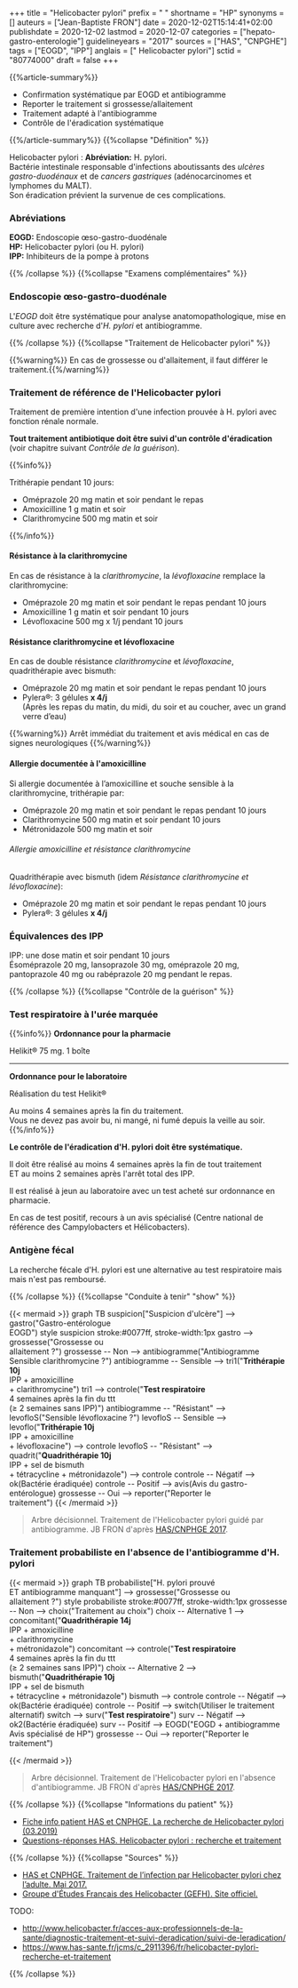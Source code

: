 +++
title = "Helicobacter pylori"
prefix = " "
shortname = "HP"
synonyms = []
auteurs = ["Jean-Baptiste FRON"]
date = 2020-12-02T15:14:41+02:00
publishdate = 2020-12-02
lastmod = 2020-12-07
categories = ["hepato-gastro-enterologie"]
guidelineyears = "2017"
sources = ["HAS", "CNPGHE"]
tags = ["EOGD", "IPP"]
anglais = [" Helicobacter pylori"]
sctid = "80774000"
draft = false
+++

{{%article-summary%}}

- Confirmation systématique par EOGD et antibiogramme
- Reporter le traitement si grossesse/allaitement
- Traitement adapté à l'antibiogramme
- Contrôle de l'éradication systématique

{{%/article-summary%}}
{{%collapse "Définition" %}}

Helicobacter pylori
: **Abréviation:** H. pylori.  
Bactérie intestinale responsable d'infections aboutissants  des *ulcères gastro-duodénaux* et de *cancers gastriques* (adénocarcinomes et lymphomes du MALT).  
Son éradication prévient la survenue de ces complications.

### Abréviations

**EOGD:** Endoscopie œso-gastro-duodénale  
**HP:** Helicobacter pylori (ou H. pylori)  
**IPP:** Inhibiteurs de la pompe à protons

{{% /collapse %}}
{{%collapse "Examens complémentaires" %}}

### Endoscopie œso-gastro-duodénale

L'*EOGD* doit être systématique pour analyse anatomopathologique, mise en culture avec recherche d'*H. pylori* et antibiogramme.

{{% /collapse %}}
{{%collapse "Traitement de Helicobacter pylori" %}}

{{%warning%}} En cas de grossesse ou d'allaitement, il faut différer le traitement.{{%/warning%}}

### Traitement de référence de l'Helicobacter pylori

Traitement de première intention d'une infection prouvée à H. pylori avec fonction rénale normale.

**Tout traitement antibiotique doit être suivi d'un contrôle d'éradication** (voir chapitre suivant *Contrôle de la guérison*).

{{%info%}}

Trithérapie pendant 10 jours:

- Oméprazole 20 mg matin et soir pendant le repas
- Amoxicilline 1 g matin et soir
- Clarithromycine 500 mg matin et soir

{{%/info%}}

#### Résistance à la clarithromycine

En cas de résistance à la *clarithromycine*, la *lévofloxacine* remplace la clarithromycine:

- Oméprazole 20 mg matin et soir pendant le repas pendant 10 jours
- Amoxicilline 1 g matin et soir pendant 10 jours
- Lévofloxacine 500 mg x 1/j pendant 10 jours

#### Résistance clarithromycine et lévofloxacine

En cas de double résistance *clarithromycine* et *lévofloxacine*, quadrithérapie avec bismuth:

- Oméprazole 20 mg matin et soir pendant le repas pendant 10 jours
- Pylera®: 3 gélules **x 4/j**  
(Après les repas du matin, du midi, du soir et au coucher, avec un grand verre d’eau)

{{%warning%}} Arrêt immédiat du traitement et avis médical en cas de signes neurologiques {{%/warning%}}

#### Allergie documentée à l'amoxicilline

Si allergie documentée à l’amoxicilline et souche sensible à la clarithromycine, trithérapie par:

- Oméprazole 20 mg matin et soir pendant le repas pendant 10 jours
- Clarithromycine 500 mg matin et soir pendant 10 jours
- Métronidazole 500 mg matin et soir

###### Allergie amoxicilline et résistance clarithromycine

Quadrithérapie avec bismuth (idem *Résistance clarithromycine et lévofloxacine*):

- Oméprazole 20 mg matin et soir pendant le repas pendant 10 jours
- Pylera®: 3 gélules **x 4/j**  

### Équivalences des IPP

IPP: une dose matin et soir pendant 10 jours  
Ésoméprazole 20 mg, lansoprazole 30 mg, oméprazole 20 mg, pantoprazole 40 mg ou rabéprazole 20 mg pendant le repas.

{{% /collapse %}}
{{%collapse "Contrôle de la guérison" %}}

### Test respiratoire à l'urée marquée

{{%info%}}
**Ordonnance pour la pharmacie**

Helikit® 75 mg. 1 boîte

---

**Ordonnance pour le laboratoire**

Réalisation du test Helikit®

Au moins 4 semaines après la fin du traitement.  
Vous ne devez pas avoir bu, ni mangé, ni fumé depuis la veille au soir.
{{%/info%}}

**Le contrôle de l'éradication d'H. pylori doit être systématique.**

Il doit être réalisé au moins 4 semaines après la fin de tout traitement  
ET au moins 2 semaines après l'arrêt total des IPP.

Il est réalisé à jeun au laboratoire avec un test acheté sur ordonnance en pharmacie.

En cas de test positif, recours à un avis spécialisé (Centre national de référence des Campylobacters et Hélicobacters).

### Antigène fécal

La recherche fécale d'H. pylori est une alternative au test respiratoire mais mais n'est pas remboursé.

{{% /collapse %}}
{{%collapse "Conduite à tenir" "show" %}}

{{< mermaid >}}
graph TB
  suspicion["Suspicion d'ulcère"] --> gastro("Gastro-entérologue<br>EOGD")
  style suspicion stroke:#0077ff, stroke-width:1px
    gastro --> grossesse("Grossesse ou<br>allaitement ?")
      grossesse -- Non --> antibiogramme("Antibiogramme<br>Sensible clarithromycine ?")
        antibiogramme -- Sensible --> tri1("<b>Trithérapie 10j</b><br>IPP + amoxicilline<br>+ clarithromycine")
          tri1 --> controle("<b>Test respiratoire</b><br>4 semaines après la fin du ttt<br>(≥ 2 semaines sans IPP)")
        antibiogramme -- "Résistant" --> levofloS("Sensible lévofloxacine ?")
          levofloS -- Sensible --> levoflo("<b>Trithérapie 10j</b><br>IPP + amoxicilline<br>+ lévofloxacine") --> controle
          levofloS -- "Résistant" --> quadrit("<b>Quadrithérapie 10j</b><br>IPP + sel de bismuth<br>+ tétracycline + métronidazole") --> controle
          controle -- Négatif --> ok(Bactérie éradiquée)
          controle -- Positif --> avis(Avis du gastro-entérologue)
      grossesse -- Oui --> reporter("Reporter le<br>traitement")
{{< /mermaid >}}

> Arbre décisionnel. Traitement de l'Helicobacter pylori guidé par antibiogramme. JB FRON d'après [HAS/CNPHGE 2017](https://www.has-sante.fr/upload/docs/application/pdf/2017-06/dir83/helicobacter_fiche_pertinence_traitement.pdf).

### Traitement probabiliste en l'absence de l'antibiogramme d'H. pylori

{{< mermaid >}}
graph TB
  probabiliste["H. pylori prouvé<br>ET antibiogramme manquant"] --> grossesse("Grossesse ou<br>allaitement ?")
  style probabiliste stroke:#0077ff, stroke-width:1px
    grossesse -- Non --> choix("Traitement au choix")
      choix -- Alternative 1 --> concomitant("<b>Quadrithérapie 14j</b><br>IPP + amoxicilline<br>+ clarithromycine<br>+ métronidazole")
      concomitant --> controle("<b>Test respiratoire</b><br>4 semaines après la fin du ttt<br>(≥ 2 semaines sans IPP)")
      choix -- Alternative 2 --> bismuth("<b>Quadrithérapie 10j</b><br>IPP + sel de bismuth<br>+ tétracycline + métronidazole")
        bismuth --> controle
          controle -- Négatif --> ok(Bactérie éradiquée)
          controle -- Positif --> switch(Utiliser le traitement alternatif)
            switch --> surv("<b>Test respiratoire</b>")
              surv -- Négatif --> ok2(Bactérie éradiquée)
              surv -- Positif --> EOGD("EOGD + antibiogramme<br>Avis spécialisé de HP")
    grossesse -- Oui --> reporter("Reporter le<br>traitement")

{{< /mermaid >}}

> Arbre décisionnel. Traitement de l'Helicobacter pylori en l'absence d'antibiogramme. JB FRON d'après [HAS/CNPHGE 2017](https://www.has-sante.fr/upload/docs/application/pdf/2017-06/dir83/helicobacter_fiche_pertinence_traitement.pdf).

{{% /collapse %}}
{{%collapse "Informations du patient" %}}

- [Fiche info patient HAS et CNPHGE. La recherche de Helicobacter pylori (03.2019)](https://www.has-sante.fr/upload/docs/application/pdf/2019-03/helicobacter_recherche.pdf)
- [Questions-réponses HAS. Helicobacter pylori : recherche et traitement](https://www.has-sante.fr/jcms/c_2911396/fr/helicobacter-pylori-recherche-et-traitement)

{{% /collapse %}}
{{%collapse "Sources" %}}

- [HAS et CNPHGE. Traitement de l’infection par Helicobacter pylori chez l’adulte. Mai 2017.](https://www.has-sante.fr/upload/docs/application/pdf/2017-06/dir83/helicobacter_fiche_pertinence_traitement.pdf)
- [Groupe d'Études Français des Helicobacter (GEFH). Site officiel.](http://www.helicobacter.fr/)

TODO:

- http://www.helicobacter.fr/acces-aux-professionnels-de-la-sante/diagnostic-traitement-et-suivi-deradication/suivi-de-leradication/
- https://www.has-sante.fr/jcms/c_2911396/fr/helicobacter-pylori-recherche-et-traitement

{{% /collapse %}}
